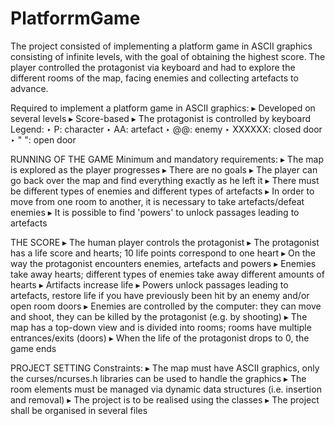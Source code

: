 # PlatforrmGame
The project consisted of implementing a platform game in ASCII graphics consisting of infinite levels, with the goal of obtaining the highest score. The player controlled the protagonist via keyboard and had to explore the different rooms of the map, facing enemies and collecting artefacts to advance.

Required to implement a platform game in ASCII graphics:
▸ Developed on several levels
▸ Score-based
▸ The protagonist is controlled by keyboard
Legend:
‣ P: character
‣ AA: artefact
‣ @@: enemy
‣ XXXXXX: closed door
‣ " ": open door

RUNNING OF THE GAME
Minimum and mandatory requirements:
▸ The map is explored as the player progresses
▸ There are no goals
▸ The player can go back over the map and find everything exactly as he left it
▸ There must be different types of enemies and different types of artefacts
▸ In order to move from one room to another, it is necessary to take artefacts/defeat enemies
▸ It is possible to find 'powers' to unlock passages leading to artefacts

THE SCORE
▸ The human player controls the protagonist
▸ The protagonist has a life score and hearts; 10 life points correspond to one heart
▸ On the way the protagonist encounters enemies, artefacts and powers
▸ Enemies take away hearts; different types of enemies take away different amounts of hearts
▸ Artifacts increase life
▸ Powers unlock passages leading to artefacts, restore life if you have previously been hit by an enemy and/or open room doors
▸ Enemies are controlled by the computer: they can move and shoot, they can be killed by the protagonist (e.g. by shooting)
▸ The map has a top-down view and is divided into rooms; rooms have multiple entrances/exits (doors)
▸ When the life of the protagonist drops to 0, the game ends

PROJECT SETTING
Constraints:
▸ The map must have ASCII graphics, only the curses/ncurses.h libraries can be used to handle the graphics
▸ The room elements must be managed via dynamic data structures (i.e. insertion and removal)
▸ The project is to be realised using the classes
▸ The project shall be organised in several files
